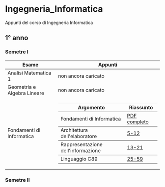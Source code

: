# Ingegneria_Informatica
Appunti del corso di Ingegneria Informatica

## 1° anno
### Semetre I  
<table>
  <thead>
    <tr>
        <th> Esame </th>
        <th> Appunti </th>
    </tr>
  </thead>
    <tr><td> Analisi Matematica 1 </td><td> non ancora caricato </td></tr>
    <tr><td> Geometria e Algebra Lineare </td><td> non ancora caricato </td></tr>
    <tr>
        <td> Fondamenti di Informatica </td>
        <td> 
          <table>
            <thead><tr><th> Argomento </th><th> Riassunto </th></tr></thead>
            <tbody>
              <tr><td> Fondamenti di Informatica </td><td> <a href="/Fondamenti_Informatica/FONDAMENTI_DI_INFORMATICA.pdf"> PDF completo </a></td></tr></tbody>
              <tr><td> Architettura dell'elaboratore </td><td> <a href="/Fondamenti_Informatica/FI_architettura_elaboratore.pdf"> 5-12 </a> </td></tr></tbody>
              <tr><td> Rappresentazione dell'informazione </td><td> <a href="/Fondamenti_Informatica/FI_rappresentazione_informazione.pdf"> 13-21 </a> </td></tr></tbody>
              <tr><td> Linguaggio C89 </td><td> <a href="/Fondamenti_Informatica/FI_linguaggio_C89.pdf"> 25-59 </a> </td></tr></tbody>
            </table>
            </td>
            </tr>
            </tbody>
          </table> 
      </td>
  </tr>
</table>

### Semetre II
